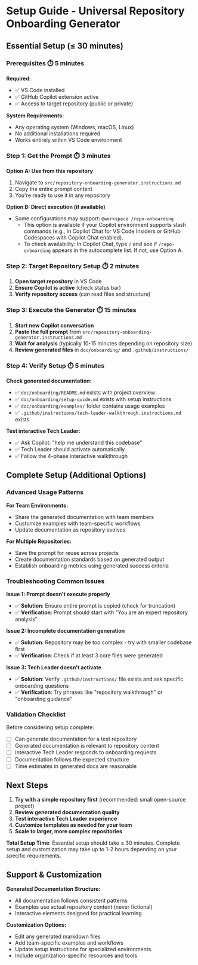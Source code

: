 # Setup Guide - Universal Repository Onboarding Generator

## Essential Setup (≤ 30 minutes)

### Prerequisites ⏱️ 5 minutes

**Required:**

- ✅ VS Code installed
- ✅ GitHub Copilot extension active
- ✅ Access to target repository (public or private)

**System Requirements:**

- Any operating system (Windows, macOS, Linux)
- No additional installations required
- Works entirely within VS Code environment

### Step 1: Get the Prompt ⏱️ 3 minutes

**Option A: Use from this repository**

1. Navigate to `src/repository-onboarding-generator.instructions.md`
2. Copy the entire prompt content
3. You're ready to use it in any repository

**Option B: Direct execution (if available)**

- Some configurations may support: `@workspace /repo-onboarding`
  - This option is available if your Copilot environment supports slash commands (e.g., in Copilot Chat for VS Code Insiders or GitHub Codespaces with Copilot Chat enabled).
  - To check availability: In Copilot Chat, type `/` and see if `/repo-onboarding` appears in the autocomplete list. If not, use Option A.

### Step 2: Target Repository Setup ⏱️ 2 minutes

1. **Open target repository** in VS Code
2. **Ensure Copilot is active** (check status bar)
3. **Verify repository access** (can read files and structure)

### Step 3: Execute the Generator ⏱️ 15 minutes

1. **Start new Copilot conversation**
2. **Paste the full prompt** from `src/repository-onboarding-generator.instructions.md`
3. **Wait for analysis** (typically 10-15 minutes depending on repository size)
4. **Review generated files** in `doc/onboarding/` and `.github/instructions/`

### Step 4: Verify Setup ⏱️ 5 minutes

**Check generated documentation:**

- ✅ `doc/onboarding/README.md` exists with project overview
- ✅ `doc/onboarding/setup-guide.md` exists with setup instructions
- ✅ `doc/onboarding/examples/` folder contains usage examples
- ✅ `.github/instructions/tech-leader-walkthrough.instructions.md` exists

**Test interactive Tech Leader:**

- ✅ Ask Copilot: "help me understand this codebase"
- ✅ Tech Leader should activate automatically
- ✅ Follow the 4-phase interactive walkthrough

## Complete Setup (Additional Options)

### Advanced Usage Patterns

**For Team Environments:**

- Share the generated documentation with team members
- Customize examples with team-specific workflows
- Update documentation as repository evolves

**For Multiple Repositories:**

- Save the prompt for reuse across projects
- Create documentation standards based on generated output
- Establish onboarding metrics using generated success criteria

### Troubleshooting Common Issues

**Issue 1: Prompt doesn't execute properly**

- ✅ **Solution**: Ensure entire prompt is copied (check for truncation)
- ✅ **Verification**: Prompt should start with "You are an expert repository analysis"

**Issue 2: Incomplete documentation generation**

- ✅ **Solution**: Repository may be too complex - try with smaller codebase first
- ✅ **Verification**: Check if at least 3 core files were generated

**Issue 3: Tech Leader doesn't activate**

- ✅ **Solution**: Verify `.github/instructions/` file exists and ask specific onboarding questions
- ✅ **Verification**: Try phrases like "repository walkthrough" or "onboarding guidance"

### Validation Checklist

Before considering setup complete:

- [ ] Can generate documentation for a test repository
- [ ] Generated documentation is relevant to repository content
- [ ] Interactive Tech Leader responds to onboarding requests
- [ ] Documentation follows the expected structure
- [ ] Time estimates in generated docs are reasonable

## Next Steps

1. **Try with a simple repository first** (recommended: small open-source project)
2. **Review generated documentation quality**
3. **Test interactive Tech Leader experience**
4. **Customize templates as needed for your team**
5. **Scale to larger, more complex repositories**

**Total Setup Time**: Essential setup should take ≤ 30 minutes. Complete setup and customization may take up to 1-2 hours depending on your specific requirements.

## Support & Customization

**Generated Documentation Structure:**

- All documentation follows consistent patterns
- Examples use actual repository content (never fictional)
- Interactive elements designed for practical learning

**Customization Options:**

- Edit any generated markdown files
- Add team-specific examples and workflows
- Update setup instructions for specialized environments
- Include organization-specific resources and tools
